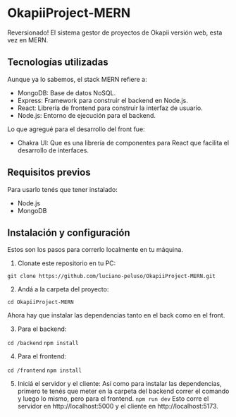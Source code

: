 # OkapiiProject-MERN
Reversionado! El sistema gestor de proyectos de Okapii versión web, esta vez en MERN.

## Tecnologías utilizadas
Aunque ya lo sabemos, el stack MERN refiere a:
- MongoDB: Base de datos NoSQL.
- Express: Framework para construir el backend en Node.js.
- React: Librería de frontend para construir la interfaz de usuario.
- Node.js: Entorno de ejecución para el backend.

Lo que agregué para el desarrollo del front fue:
- Chakra UI: Que es una librería de componentes para React que facilita el desarrollo de interfaces.
  
## Requisitos previos
Para usarlo tenés que tener instalado:
- Node.js
- MongoDB

## Instalación y configuración
Estos son los pasos para correrlo localmente en tu máquina.
1. Clonate este repositorio en tu PC:

  `git clone https://github.com/luciano-peluso/OkapiiProject-MERN.git`

2. Andá a la carpeta del proyecto:

  `cd OkapiiProject-MERN`

  Ahora hay que instalar las dependencias tanto en el back como en el front.

3. Para el backend:

  `cd /backend`
  `npm install`

4. Para el frontend:

  `cd /frontend`
  `npm install`

5. Iniciá el servidor y el cliente:
  Así como para instalar las dependencias, primero te tenés que meter en la carpeta del backend correr el comando y luego lo mismo, pero para el frontend.
  `npm run dev`
  Esto corre el servidor en http://localhost:5000 y el cliente en http://localhost:5173.

